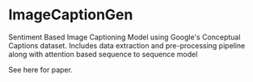 # ImageCaptionGen
 Sentiment Based Image Captioning Model using Google's Conceptual Captions dataset. Includes data extraction and pre-processing pipeline along with attention based sequence to sequence model
 
See here for paper.
